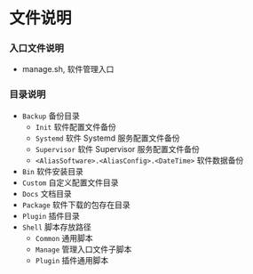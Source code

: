 文件说明
======

### 入口文件说明
- manage.sh, 软件管理入口

### 目录说明
- `Backup` 备份目录
  - `Init` 软件配置文件备份
  - `Systemd` 软件 Systemd 服务配置文件备份
  - `Supervisor` 软件 Supervisor 服务配置文件备份
  - `<AliasSoftware>.<AliasConfig>.<DateTime>` 软件数据备份
- `Bin` 软件安装目录
- `Custom` 自定义配置文件目录
- `Docs` 文档目录
- `Package` 软件下载的包存在目录
- `Plugin` 插件目录
- `Shell`  脚本存放路径
  - `Common` 通用脚本
  - `Manage` 管理入口文件子脚本
  - `Plugin` 插件通用脚本
